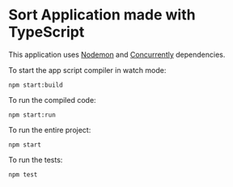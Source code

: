 # Sort Application made with TypeScript

This application uses [Nodemon](https://www.npmjs.com/package/nodemon) and [Concurrently](https://www.npmjs.com/package/concurrently) dependencies.

To start the app script compiler in watch mode:

```
npm start:build
```

To run the compiled code:

```
npm start:run
```

To run the entire project:

```
npm start
```

To run the tests:

```
npm test
```
